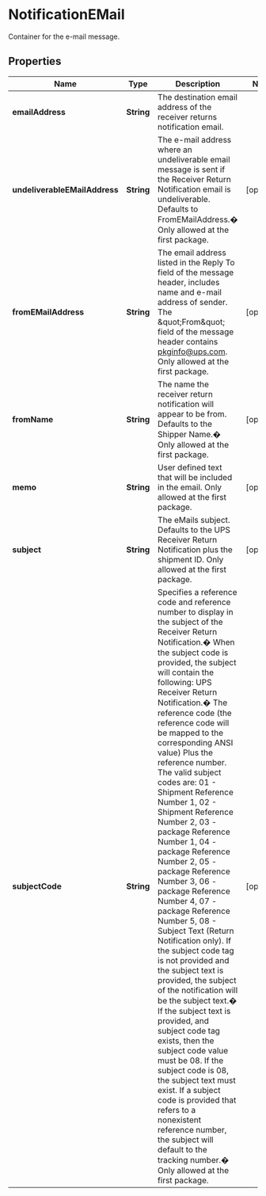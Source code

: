 

# NotificationEMail

Container for the e-mail message.

## Properties

| Name | Type | Description | Notes |
|------------ | ------------- | ------------- | -------------|
|**emailAddress** | **String** | The destination email address of the receiver returns notification email. |  |
|**undeliverableEMailAddress** | **String** | The e-mail address where an undeliverable email message is sent if the Receiver Return Notification email is undeliverable.  Defaults to FromEMailAddress.� Only allowed at the first package. |  [optional] |
|**fromEMailAddress** | **String** | The email address listed in the Reply To field of the message header, includes name and e-mail address of sender. The \&quot;From\&quot; field of the message header contains pkginfo@ups.com.  Only allowed at the first package. |  [optional] |
|**fromName** | **String** | The name the receiver return notification will appear to be from.  Defaults to the Shipper Name.� Only allowed at the first package. |  [optional] |
|**memo** | **String** | User defined text that will be included in the email.  Only allowed at the first package. |  [optional] |
|**subject** | **String** | The eMails subject. Defaults to the UPS Receiver Return Notification plus the shipment ID.  Only allowed at the first package. |  [optional] |
|**subjectCode** | **String** | Specifies a reference code and reference number to display in the subject of the Receiver Return Notification.�   When the subject code is provided, the subject will contain the following: UPS Receiver Return Notification.�   The reference code (the reference code will be mapped to the corresponding ANSI value) Plus the reference number.  The valid subject codes are: 01 - Shipment Reference Number 1,  02 - Shipment Reference Number 2,   03 - package Reference Number 1,  04 - package Reference Number 2, 05 - package Reference Number 3, 06 - package Reference Number 4, 07 - package Reference Number 5, 08 - Subject Text (Return Notification only).  If the subject code tag is not provided and the subject text is provided, the subject of the notification will be the subject text.�   If the subject text is provided, and subject code tag exists, then the subject code value must be 08.   If the subject code is 08, the subject text must exist. If a subject code is provided that refers to a nonexistent reference number, the subject will default to the tracking number.� Only allowed at the first package. |  [optional] |



